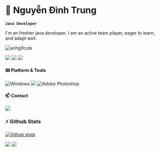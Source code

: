 # 🐧 Nguyễn Đình Trung

**`Java Developer`**

I'm an fresher java developer. I am an active team player, eager to learn, and adapt well.


![anhgifcute](https://media.giphy.com/media/naiatn5LxTOsU/giphy.gif)


[![](https://img.shields.io/badge/-Java-%23ED8B00.svg?&style=flat-square&logo=java&logoColor=white)](https://www.java.com/)
[![](https://img.shields.io/badge/-HTML5-e34f26?style=flat-square&logo=HTML5&logoColor=fff)](https://html.spec.whatwg.org)
[![](https://img.shields.io/badge/-CSS3-1572B6?style=flat-square&logo=css3&logoColor=white)](https://www.w3.org/Style/CSS/)

#### ⌨️ Platform & Tools

![Windows](https://img.shields.io/badge/Windows-0078D6?logo=windows&logoColor=white)
[![](https://img.shields.io/badge/IDE-Visual%20Studio%20Code-blue?style=flat-square&logo=visual-studio-code)](https://code.visualstudio.com/)
![Adobe Photoshop](https://img.shields.io/badge/adobephotoshop-%2331A8FF.svg?logo=adobephotoshop&logoColor=white)

#### 📫 Contact

[![](https://img.shields.io/badge/-dinhtrung0902@gmail.com-911318?style=flat-square&logo=Mail.RU&logoColor=white)](mailto:dinhtrung0902@gmail.com)

### :zap: Github Stats

[![Github stats](https://github-readme-stats.vercel.app/api?username=dinhtrung0902&count_private=true&show_icons=true&hide=issues)](https://github.com/anuraghazra/github-readme-stats)

![](https://raw.githubusercontent.com/dinhtrung0902/my-stats/output/generated/overview.svg)
![](https://raw.githubusercontent.com//my-stats/output/generated/languages.svg)


